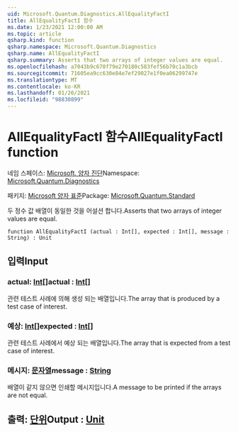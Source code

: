 ```yaml
---
uid: Microsoft.Quantum.Diagnostics.AllEqualityFactI
title: AllEqualityFactI 함수
ms.date: 1/23/2021 12:00:00 AM
ms.topic: article
qsharp.kind: function
qsharp.namespace: Microsoft.Quantum.Diagnostics
qsharp.name: AllEqualityFactI
qsharp.summary: Asserts that two arrays of integer values are equal.
ms.openlocfilehash: a7043b9c670f79e270180c583fef56b70c1a3bcb
ms.sourcegitcommit: 71605ea9cc630e84e7ef29027e1f0ea06299747e
ms.translationtype: MT
ms.contentlocale: ko-KR
ms.lasthandoff: 01/26/2021
ms.locfileid: "98830899"
---
```

# <a name="allequalityfacti-function"></a><span data-ttu-id="bb26c-102">AllEqualityFactI 함수</span><span class="sxs-lookup"><span data-stu-id="bb26c-102">AllEqualityFactI function</span></span>

<span data-ttu-id="bb26c-103">네임 스페이스: [Microsoft. 양자 진단](xref:Microsoft.Quantum.Diagnostics)</span><span class="sxs-lookup"><span data-stu-id="bb26c-103">Namespace: [Microsoft.Quantum.Diagnostics](xref:Microsoft.Quantum.Diagnostics)</span></span>

<span data-ttu-id="bb26c-104">패키지: [Microsoft 양자 표준](https://nuget.org/packages/Microsoft.Quantum.Standard)</span><span class="sxs-lookup"><span data-stu-id="bb26c-104">Package: [Microsoft.Quantum.Standard](https://nuget.org/packages/Microsoft.Quantum.Standard)</span></span>


<span data-ttu-id="bb26c-105">두 정수 값 배열이 동일한 것을 어설션 합니다.</span><span class="sxs-lookup"><span data-stu-id="bb26c-105">Asserts that two arrays of integer values are equal.</span></span>

```qsharp
function AllEqualityFactI (actual : Int[], expected : Int[], message : String) : Unit
```


## <a name="input"></a><span data-ttu-id="bb26c-106">입력</span><span class="sxs-lookup"><span data-stu-id="bb26c-106">Input</span></span>

### <a name="actual--int"></a><span data-ttu-id="bb26c-107">actual: [Int](xref:microsoft.quantum.lang-ref.int)[]</span><span class="sxs-lookup"><span data-stu-id="bb26c-107">actual : [Int](xref:microsoft.quantum.lang-ref.int)[]</span></span>

<span data-ttu-id="bb26c-108">관련 테스트 사례에 의해 생성 되는 배열입니다.</span><span class="sxs-lookup"><span data-stu-id="bb26c-108">The array that is produced by a test case of interest.</span></span>


### <a name="expected--int"></a><span data-ttu-id="bb26c-109">예상: [Int](xref:microsoft.quantum.lang-ref.int)[]</span><span class="sxs-lookup"><span data-stu-id="bb26c-109">expected : [Int](xref:microsoft.quantum.lang-ref.int)[]</span></span>

<span data-ttu-id="bb26c-110">관련 테스트 사례에서 예상 되는 배열입니다.</span><span class="sxs-lookup"><span data-stu-id="bb26c-110">The array that is expected from a test case of interest.</span></span>


### <a name="message--string"></a><span data-ttu-id="bb26c-111">메시지: [문자열](xref:microsoft.quantum.lang-ref.string)</span><span class="sxs-lookup"><span data-stu-id="bb26c-111">message : [String](xref:microsoft.quantum.lang-ref.string)</span></span>

<span data-ttu-id="bb26c-112">배열이 같지 않으면 인쇄할 메시지입니다.</span><span class="sxs-lookup"><span data-stu-id="bb26c-112">A message to be printed if the arrays are not equal.</span></span>



## <a name="output--unit"></a><span data-ttu-id="bb26c-113">출력: [단위](xref:microsoft.quantum.lang-ref.unit)</span><span class="sxs-lookup"><span data-stu-id="bb26c-113">Output : [Unit](xref:microsoft.quantum.lang-ref.unit)</span></span>

